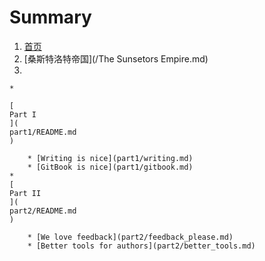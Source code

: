 # Summary

1. [首页](README.md)
2. [桑斯特洛特帝国](/The Sunsetors Empire.md)
3. 
```
* 
```

```
[
Part I
](
part1/README.md
)

    * [Writing is nice](part1/writing.md)
    * [GitBook is nice](part1/gitbook.md)
* 
[
Part II
](
part2/README.md
)

    * [We love feedback](part2/feedback_please.md)
    * [Better tools for authors](part2/better_tools.md)
```



